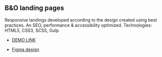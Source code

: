 ## B&O landing pages

Responsive landings developed according to the design created using best practices.
An SEO, performance & accessibility optimized.
Technologies: HTML5, CSS3, SCSS, Gulp

- [DEMO LINK](https://denyssheremeta.github.io/b-o_landing/)

- [Figma design](https://www.figma.com/file/DtkQmQ797hk0nI4KfMi2Uq/BOSE-New-Version?type=design&node-id=6817-212&t=ZTV6Gl8NzaWkJ4FK-0)

